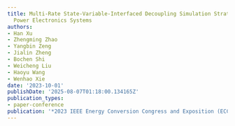 ```yaml
---
title: Multi-Rate State-Variable-Interfaced Decoupling Simulation Strategy for Large-Scale
  Power Electronics Systems
authors:
- Han Xu
- Zhengming Zhao
- Yangbin Zeng
- Jialin Zheng
- Bochen Shi
- Weicheng Liu
- Haoyu Wang
- Wenhao Xie
date: '2023-10-01'
publishDate: '2025-08-07T01:18:00.134165Z'
publication_types:
- paper-conference
publication: '*2023 IEEE Energy Conversion Congress and Exposition (ECCE)*'
---
```

